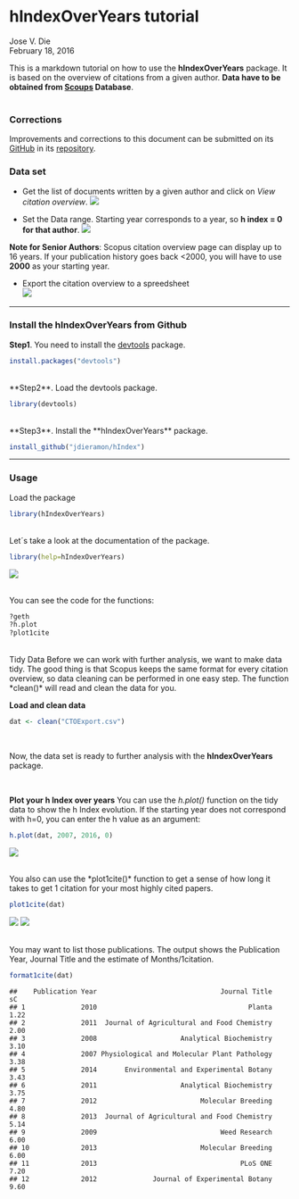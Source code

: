 # hIndexOverYears tutorial
Jose V. Die  
February 18, 2016  
  
This is a markdown tutorial on how to use the **hIndexOverYears** package. It is based on the overview of citations from a given author. **Data have to be obtained
from [Scoups](www.scopus.com) Database**.  
<br>  
  
### Corrections

Improvements and corrections to this document can be submitted on its [GitHub](https://github.com/jdieramon/hIndex/blob/master/tutorial.Rmd) in its [repository](https://github.com/jdieramon/hIndex).

### Data set
* Get the list of documents written by a given author and click on *View citation overview*.
![](figures/fig1.png)
  

* Set the Data range. Starting year corresponds to a year, so **h index = 0 for that author**. 
![](figures/fig2.png)
  
**Note for Senior Authors**: Scopus citation overview page can display up to 16 years. If your publication history goes back <2000, you will have to use **2000** as your starting year.  

* Export the citation overview to a spreedsheet  
![](figures/fig3.png)

***
  
### Install the hIndexOverYears from Github
**Step1**. You need to install the [devtools](https://github.com/hadley/devtools) package.

```r
install.packages("devtools")
```
<br>
**Step2**. Load the devtools package.

```r
library(devtools)
```
<br>
**Step3**. Install the **hIndexOverYears** package. 

```r
install_github("jdieramon/hIndex")
```

***
  
### Usage
Load the package

```r
library(hIndexOverYears)
```

<br>
Let´s take a look at the documentation of the package.

```r
library(help=hIndexOverYears)
```
![](figures/fig4.png)

<br>
You can see the code for the functions:

```r
?geth
?h.plot
?plot1cite
```

<br>  
Tidy Data  
Before we can work with further analysis, we want to make data tidy. The good thing is that Scopus keeps the same format for every citation overview, so data cleaning can be performed in one easy step. The function *clean()*  will read and clean the data for you.

**Load and clean data**

```r
dat <- clean("CTOExport.csv")
```
<br>

Now, the data set is ready to further analysis with the **hIndexOverYears** package. 
  
<br>

**Plot your h Index over years**
You can use the *h.plot()* function on the tidy data to show the h Index evolution. If the starting year does not correspond with h=0, you can enter the h value as an argument:

```r
h.plot(dat, 2007, 2016, 0)
```
![](figures/Rplot.png)

<br>
You also can use the *plot1cite()* function to get a sense of how long it takes to get 1 citation for your most highly cited papers. 

```r
plot1cite(dat)
```

![](tutorial_files/figure-html/unnamed-chunk-6-1.png) 
![](figures/fig5.png) 

<br>
You may want to list those publications. The output shows the Publication Year, Journal Title and the estimate of Months/1citation.

```r
format1cite(dat)
```

```
##    Publication Year                               Journal Title   sC
## 1              2010                                      Planta 1.22
## 2              2011  Journal of Agricultural and Food Chemistry 2.00
## 3              2008                     Analytical Biochemistry 3.10
## 4              2007 Physiological and Molecular Plant Pathology 3.38
## 5              2014       Environmental and Experimental Botany 3.43
## 6              2011                     Analytical Biochemistry 3.75
## 7              2012                          Molecular Breeding 4.80
## 8              2013  Journal of Agricultural and Food Chemistry 5.14
## 9              2009                               Weed Research 6.00
## 10             2013                          Molecular Breeding 6.00
## 11             2013                                    PLoS ONE 7.20
## 12             2012              Journal of Experimental Botany 9.60
```
